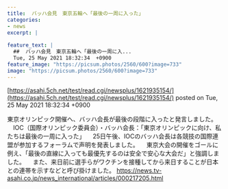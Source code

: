 ```yaml
---
title:  バッハ会見　東京五輪へ「最後の一周に入った」  
categories:
- news
excerpt: |
  
feature_text: |
  ##  バッハ会見　東京五輪へ「最後の一周に入...
  Tue, 25 May 2021 18:32:34  +0900
feature_image: "https://picsum.photos/2560/600?image=733"
image: "https://picsum.photos/2560/600?image=733"
---
```


[https://asahi.5ch.net/test/read.cgi/newsplus/1621935154/](https://asahi.5ch.net/test/read.cgi/newsplus/1621935154/)
posted on Tue, 25 May 2021 18:32:34  +0900

<!--more-->

東京オリンピック開催へ、バッハ会長が最後の段階に入ったと発言しました。 　IOC（国際オリンピック委員会）・バッハ会長：「東京オリンピックに向け、私たちは最後の一周に入った」 　25日午後、IOCのバッハ会長は各競技の国際連盟が参加するフォーラムで声明を発表しました。 　東京大会の開催をゴールに例え、「最後の直線に入っても最優先するのは安全で安心な大会だ」と強調しました。 　また、来日前に選手らがワクチンを接種してから来日することが日本との連帯を示すなどと呼び掛けました。 https://news.tv-asahi.co.jp/news_international/articles/000217205.html
